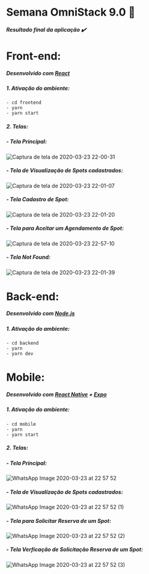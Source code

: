 # Semana OmniStack 9.0 🚀
##### Resultado final da aplicação :heavy_check_mark:

# Front-end:
##### Desenvolvido com [React](https://pt-br.reactjs.org/)

##### 1. Ativação do ambiente:
```
- cd frontend
- yarn
- yarn start
```
##### 2. Telas:
##### - Tela Principal:
![Captura de tela de 2020-03-23 22-00-31](https://user-images.githubusercontent.com/33940202/77378253-4e815280-6d54-11ea-8994-5bf345035eca.png)

##### - Tela de Visualização de Spots cadastrados:
![Captura de tela de 2020-03-23 22-01-07](https://user-images.githubusercontent.com/33940202/77379294-1c252480-6d57-11ea-87b1-d5cdd2dae758.png)

##### - Tela Cadastro de Spot:
![Captura de tela de 2020-03-23 22-01-20](https://user-images.githubusercontent.com/33940202/77379421-6a3a2800-6d57-11ea-8f4b-74e16e51109d.png)

##### - Tela para Aceitar um Agendamento de Spot:
![Captura de tela de 2020-03-23 22-57-10](https://user-images.githubusercontent.com/33940202/77380681-87242a80-6d5a-11ea-89dd-69da5d6fc480.png)

##### - Tela Not Found:
![Captura de tela de 2020-03-23 22-01-39](https://user-images.githubusercontent.com/33940202/77379750-39a6be00-6d58-11ea-893e-c79f04916efc.png)

# Back-end:
##### Desenvolvido com [Node.js](https://nodejs.org/en/)
##### 1. Ativação do ambiente:
```
- cd backend
- yarn
- yarn dev
```

# Mobile:
##### Desenvolvido com [React Native](https://reactnative.dev/) + [Expo](https://expo.io/)
##### 1. Ativação do ambiente:
```
- cd mobile
- yarn
- yarn start
```
##### 2. Telas:
##### - Tela Principal:
![WhatsApp Image 2020-03-23 at 22 57 52](https://user-images.githubusercontent.com/33940202/77380914-40830000-6d5b-11ea-9292-411a43cfb7d6.jpeg)

##### - Tela de Visualização de Spots cadastrados:
![WhatsApp Image 2020-03-23 at 22 57 52 (1)](https://user-images.githubusercontent.com/33940202/77380941-5395d000-6d5b-11ea-8925-501b52899415.jpeg)

##### - Tela para Solicitar Reserva de um Spot:
![WhatsApp Image 2020-03-23 at 22 57 52 (2)](https://user-images.githubusercontent.com/33940202/77380961-61e3ec00-6d5b-11ea-907e-76b620e82c17.jpeg)

##### - Tela Verficação de Solicitação Reserva de um Spot:
![WhatsApp Image 2020-03-23 at 22 57 52 (3)](https://user-images.githubusercontent.com/33940202/77381183-fbab9900-6d5b-11ea-999b-bf9ff405a116.jpeg)

